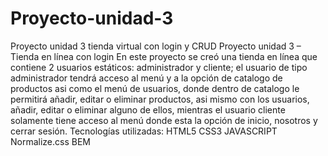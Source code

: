 # Proyecto-unidad-3
Proyecto unidad 3 tienda virtual con login y CRUD
Proyecto unidad 3 – Tienda en línea con login
En este proyecto se creó una tienda en línea que contiene 2 usuarios estáticos: administrador y cliente; el usuario de tipo administrador tendrá acceso al menú y a la opción de catalogo de productos asi como el menú de usuarios, donde dentro de catalogo le permitirá añadir, editar o eliminar productos, asi mismo con los usuarios, añadir, editar o eliminar alguno de ellos, mientras el usuario cliente solamente tiene acceso al menú donde esta la opción de inicio, nosotros y cerrar sesión.
Tecnologías utilizadas:
HTML5
CSS3
JAVASCRIPT
Normalize.css
BEM
